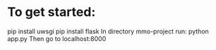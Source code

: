 # To get started:
pip install uwsgi
pip install flask
In directory mmo-project run: python app.py
Then go to localhost:8000
